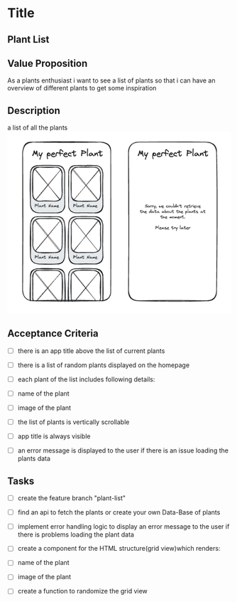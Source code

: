 # Title
## Plant List

## Value Proposition

As a plants enthusiast
i want to see a list of plants
so that i can have an overview of different plants to 
get some inspiration

## Description

a list of all the plants
![](./user-story-1.png)

## Acceptance Criteria

- [ ] there is an app title above the list of current plants
- [ ] there is a list of random plants displayed on the homepage
- [ ] each plant of the list includes following details:
- [ ] name of the plant
- [ ] image of the plant
- [ ] the list of plants is vertically scrollable
- [ ] app title is always visible 
- [ ] an error message is displayed to the user if there is an issue loading the plants data



## Tasks
- [ ] create the feature branch "plant-list"
- [ ] find an api to fetch the plants or create your own Data-Base of plants
- [ ] implement error handling logic to display an error message to the user if there is problems loading the plant data
- [ ] create a component for the HTML structure(grid view)which renders:
- [ ] name of the plant
- [ ] image of the plant
- [ ] create a function to randomize the grid view

